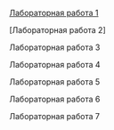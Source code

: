 [Лабораторная работа 1](https://olyafelicity.github.io/#labrab1)

[Лабораторная работа 2]

Лабораторная работа 3

Лабораторная работа 4

Лабораторная работа 5

Лабораторная работа 6

Лабораторная работа 7
